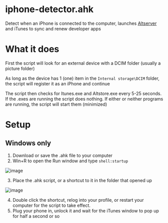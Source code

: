 # iphone-detector.ahk

Detect when an iPhone is connected to the computer, launches [Altserver](https://altstore.io/) and iTunes to sync and renew developer apps

# What it does

First the script will look for an external device with a DCIM folder (usually a picture folder)

As long as the device has 1 (one) item in the `Internal storage\DCIM` folder, the script will register it as an iPhone and continue

The script then checks for Itunes.exe and Altstore.exe every 5-25 seconds. If the .exes are running the script does nothing. If either or neither programs are running, the script will start them (minimized)

# Setup 
## Windows only

1. Download or save the .ahk file to your computer
2. Win+R to open the Run window and type `shell:startup`
 
![image](https://user-images.githubusercontent.com/15201298/149204307-852b7156-31a8-48cc-9c2c-5bb093f6ddf4.png)

3. Place the .ahk script, or a shortcut to it in the folder that opened up

![image](https://user-images.githubusercontent.com/15201298/149200983-e494bb67-4114-433e-812c-cd36a5ba8c50.png)

4. Double click the shortcut, relog into your profile, or restart your computer for the script to take effect.
5. Plug your phone in, unlock it and wait for the iTunes window to pop up for half a second or so

